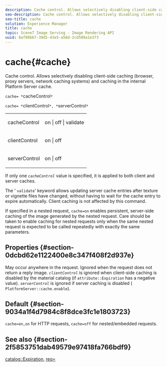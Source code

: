 ```yaml
---
description: Cache control. Allows selectively disabling client-side caching (browser, proxy servers, network caching systems) and caching in the internal Platform Server cache.
seo-description: Cache control. Allows selectively disabling client-side caching (browser, proxy servers, network caching systems) and caching in the internal Platform Server cache.
seo-title: cache
solution: Experience Manager
title: cache
topic: Scene7 Image Serving - Image Rendering API
uuid: 8af89b67-39d5-43e5-a58d-2cd509a1e373
---
```


# cache{#cache}

Cache control. Allows selectively disabling client-side caching (browser, proxy servers, network caching systems) and caching in the internal Platform Server cache.

 `cache= *`cacheControl`*`

`cache= *`clientControl`*, *`serverControl`*`

<table id="simpletable_CBB5DFBD48B444A4AA806B11299BC43E"> 
 <tr class="strow"> 
  <td class="stentry"> <p><span class="varname"> cacheControl</span> </p> </td> 
  <td class="stentry"> <p>on | off | validate </p></td> 
 </tr> 
 <tr class="strow"> 
  <td class="stentry"> <p><span class="varname"> clientControl </span> </p> </td> 
  <td class="stentry"> <p>on | off </p></td> 
 </tr> 
 <tr class="strow"> 
  <td class="stentry"> <p><span class="varname"> serverControl </span> </p></td> 
  <td class="stentry"> <p>on | off </p></td> 
 </tr> 
</table>

If only one *`cacheControl`* value is specified, it is applied to both client and server caches.

The ' `validate`' keyword allows updating server cache entries after texture or vignette files have changed, without having to wait for the cache entry to expire automatically. Client caching is not affected by this command.

If specified in a nested request, `cache=on` enables persistent, server-side caching of the image generated by the nested request. Care should be taken to enable caching for nested requests only when the same nested request is expected to be called repeatedly with exactly the same parameters.

## Properties {#section-0dcbd62e1122400e8c347f408f2d937e}

May occur anywhere in the request. Ignored when the request does not return a reply image. *`clientControl`* is ignored when client-side caching is disabled by the material catalog (if `attribute::Expiration` has a negative value). *`serverControl`* is ignored if server caching is disabled ( `PlatformServer::cache.enable`).

## Default {#section-9034a1f4d7984c8f8dce3fc1e1803723}

`cache=on,on` for HTTP requests, `cache=off` for nested/embedded requests.

## See also {#section-2f5853751dab49579e97418fa766bdf9}

[catalog::Expiration](../../../../../ir-api/material-cat/image-rendering-api-ref/c-ir-material-catalog/c-ir-material-data-reference/r-ir-expiration-dataref.md#reference-5e93943abff54c93bf85aae3b911a3ce), [req=](../../../../../ir-api/http-protocol/image-rendering-api-ref/c-ir-http-protocol-ref/c-ir-http-protocol-command-reference/r-ir-req.md#reference-792b1a663fb64261bd2de2a209b847fb) 
